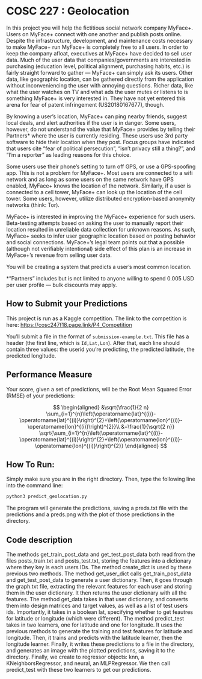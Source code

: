 # COSC 227 : Geolocation

In this project you will help the fictitious social network company MyFace+. Users on MyFace+ connect with one another and publish posts online. Despite the infrastructure, development, and maintenance costs necessary to make MyFace+ run MyFace+ is completely free to all users. In order to keep the company afloat, executives at MyFace+ have decided to sell user data. Much of the user data that companies/governments are interested in purchasing (education level, political alignment, purchasing habits, etc.) is fairly straight forward to gather — MyFace+ can simply ask its users. Other data, like geographic location, can be gathered directly from the application without inconveniencing the user with annoying questions. Richer data, like what the user watches on TV and what ads the user mutes or listens to is something MyFace+ is very interested in. They have not yet entered this arena for fear of patent infringement (US20180167677), though.

By knowing a user’s location, MyFace+ can ping nearby friends, suggest local deals, and alert authorities if the user is in danger. Some users, however, do not understand the value that MyFace+ provides by telling their Partners* where the user is currently residing. These users use 3rd party software to hide their location when they post. Focus groups have indicated that users cite “fear of political persecution”, “isn’t privacy still a thing?”, and “I’m a reporter” as leading reasons for this choice. 

Some users use their phone’s setting to turn off GPS, or use a GPS-spoofing app. This is not a problem for MyFace+. Most users are connected to a wifi network and as long as some users on the same network have GPS enabled, MyFace+ knows the location of the network. Similarly, if a user is connected to a cell tower, MyFace+ can look up the location of the cell tower. Some users, however, utilize distributed encryption-based anonymity networks (think: Tor).

MyFace+ is interested in improving the MyFace+ experience for such users. Beta-testing attempts based on asking the user to manually report their location resulted in unreliable data collection for unknown reasons. As such, MyFace+ seeks to infer user geographic location based on posting behavior and social connections. MyFace+’s legal team points out that a possible (although not verifiably intentional) side effect of this plan is an increase in MyFace+’s revenue from selling user data. 

You will be creating a system that predicts a user’s most common location.

*”Partners” includes but is not limited to anyone willing to spend 0.005 USD per user profile — bulk discounts may apply.

## How to Submit your Predictions

This project is run as a Kaggle competition.
The link to the competition is here:  https://cosc247f18.page.link/P4_Competition

You’ll submit a file in the format of `submission-example.txt`. This file has a header (the first line, which is `Id,Lat,Lon`). After that, each line should contain three values: the userid you’re predicting, the predicted latitude, the predicted longitude.


## Performance Measure

Your score, given a set of predictions, will be the Root Mean Squared Error (RMSE) of your predictions:

$$
\begin{aligned}
&\sqrt{\frac{1}{2 n} \sum_{i=1}^{n}\left(\operatorname{lat}^{(i)}-\operatorname{lat}^{(i)}\right)^{2}+\left(\operatorname{lon}^{(i)}-\operatorname{lon}^{(i)}\right)^{2}}\\
&=\frac{1}{\sqrt{2 n}} \sqrt{\sum_{i=1}^{n}\left(\operatorname{lat}^{(i)}-\operatorname{lat}^{(i)}\right)^{2}+\left(\operatorname{lon}^{(i)}-\operatorname{lon}^{(i)}\right)^{2}}
\end{aligned}
$$


## How To Run:

Simply make sure you are in the right directory. Then, type the following line into the command line:

```bash    
python3 predict_geolocation.py
```
The program will generate the predictions, saving a preds.txt file with the predictions and a preds.png with the plot of those predictions in the directory.

## Code description

The methods get_train_post_data and get_test_post_data both read from the files posts_train.txt and posts_test.txt, storing the features into a dictionary where they key is each users IDs.
    The method create_dict is used by these previous two methods.
    The method get_user_dict calls get_train_post_data and get_test_post_data to generate a user dictionary. Then, it goes through the graph.txt file, extracting the relevant features for each user and storing them in the user dictionary. It then returns the user dictionary with all the features.
    The method get_data takes in that user dictionary, and converts them into design matrices and target values, as well as a list of test users ids. Importantly, it takes in a boolean lat, specifying whether to get feautres for latitude or longitude (which were different).
    The method predict_test takes in two learners, one for latitude and one for longitude. It uses the previous methods to generate the training and test features for latitude and longitude. Then, it trains and predicts with the latitude learner, then the longitude learner. Finally, it writes these predictions to a file in the directory, and generates an image with the plotted predictions, saving it to the directory.
    Finally, we create to regressor objects: knn, a KNeighborsRegressor, and neural, an MLPRegressor. We then call predict_test with these two learners to get our predictions.